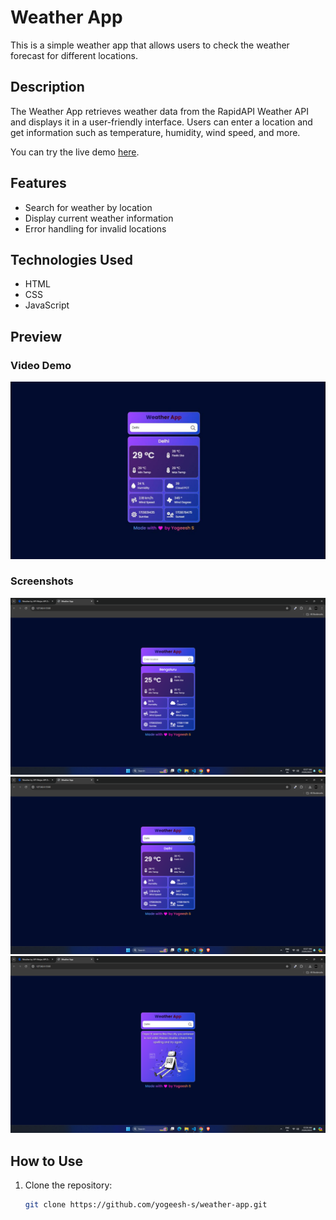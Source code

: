 # Weather App

This is a simple weather app that allows users to check the weather forecast for different locations.

## Description

The Weather App retrieves weather data from the RapidAPI Weather API and displays it in a user-friendly interface. Users can enter a location and get information such as temperature, humidity, wind speed, and more.

You can try the live demo [here](https://yogeesh-s.github.io/Weather-App/).

## Features

- Search for weather by location
- Display current weather information
- Error handling for invalid locations

## Technologies Used

- HTML
- CSS
- JavaScript

## Preview

### Video Demo

[![Weather App Video Demo](/Video/Demo-Thumbnail.jpg)](/Video/Demo.mp4)
  
### Screenshots

![Screenshot 1](/Screenshots/screenshot1.png)
![Screenshot 2](/Screenshots/screenshot2.png)
![Screenshot 3](/Screenshots/screenshot3.png)

## How to Use

1. Clone the repository:
   ```bash
   git clone https://github.com/yogeesh-s/weather-app.git
